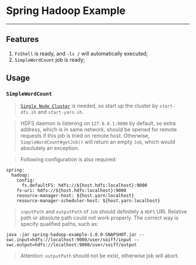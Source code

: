 # Spring Hadoop Example

----

## Features

1. `FsShell` is ready, and `-ls /` will automatically executed;
1. `SimpleWordCount` job is ready;

## Usage

### `SimpleWordCount`

> [`Single Node Cluster`](http://hadoop.apache.org/docs/r2.6.4/hadoop-project-dist/hadoop-common/SingleCluster.html) is needed, so start up the cluster by `start-dfs.sh` and `start-yarn.sh`.

> HDFS daemon is listening on `127.0.0.1:9000` by default, so extra address, which is in same network, should be opened for remote requests if this job is tried on remote host. Otherwise, `SimpleWordCount#getJob()` will return an empty `Job`, which would absolutely an exception.

> Following configuration is also required:

```
spring:
  hadoop:
    config:
      fs.defaultFS: hdfs://${host.hdfs:localhost}:9000
    fs-uri: hdfs://${host.hdfs:localhost}:9000
    resource-manager-host: ${host.yarn:localhost}
    resource-manager-scheduler-host: ${host.yarn:localhost}
```

> `inputPath` and `outputPath` of `Job` should definitely a `HDFS` URI. Relative path or absolute path could not work properly. The correct way is specify qualified paths, such as:

`java -jar spring-hadoop-example-1.0.0-SNAPSHOT.jar --swc.input=hdfs://localhost:9000/user/soiff/input --swc.output=hdfs://localhost:9000/user/soiff/output`

> Attention: `outputPath` should not be exist, otherwise job will abort.
